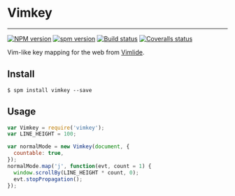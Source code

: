 # Vimkey

---

[![NPM version][npm-badge]][npm-url]
[![spm version][spm-badge]][spm-url]
[![Build status][travis-badge]][travis-url]
[![Coveralls status][Coveralls-badge]][coveralls-url]

[npm-badge]: https://img.shields.io/npm/v/vimkey.svg?style=flat
[npm-url]: https://www.npmjs.com/package/vimkey
[spm-url]: http://spmjs.io/package/vimkey
[spm-badge]: http://spmjs.io/badge/vimkey
[travis-badge]: https://travis-ci.org/hotoo/vimkey.svg
[travis-url]: https://travis-ci.org/hotoo/vimkey
[coveralls-badge]: https://coveralls.io/repos/hotoo/vimkey/badge.svg?branch=master
[coveralls-url]: https://coveralls.io/r/hotoo/vimkey

Vim-like key mapping for the web from [Vimlide](https://github.com/hotoo/Vimlide).

## Install

```
$ spm install vimkey --save
```

## Usage

```js
var Vimkey = require('vimkey');
var LINE_HEIGHT = 100;

var normalMode = new Vimkey(document, {
  countable: true,
});
normalMode.map('j', function(evt, count = 1) {
  window.scrollBy(LINE_HEIGHT * count, 0);
  evt.stopPropagation();
});
```
